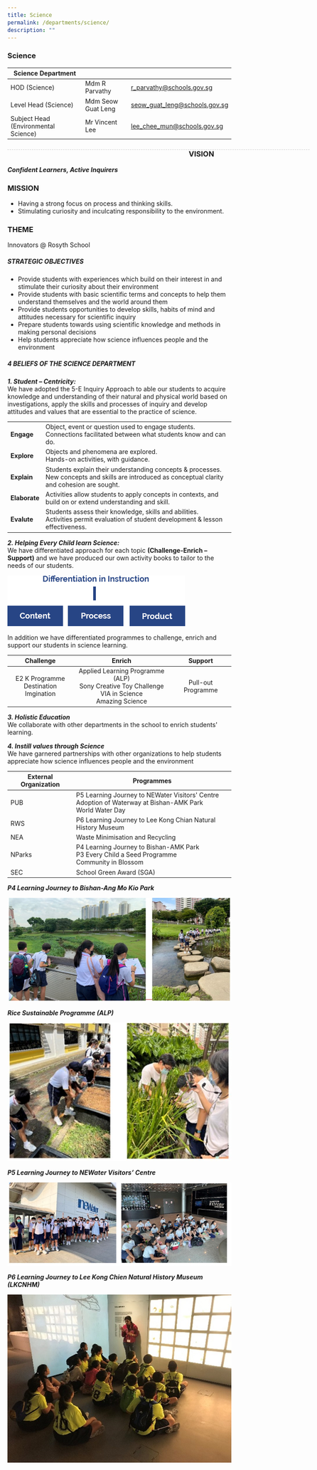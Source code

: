 ```yaml
---
title: Science
permalink: /departments/science/
description: ""
---
```

### Science

| Science Department |  | |
| -------- | -------- | -------- |
| HOD (Science) | Mdm R Parvathy | r_parvathy@schools.gov.sg |
| Level Head (Science) | Mdm Seow Guat Leng | seow_guat_leng@schools.gov.sg | 
| Subject Head (Environmental Science) | Mr Vincent Lee | lee_chee_mun@schools.gov.sg | 

<div style="line-height: 19.6px; width: 408px; float: left;"><div style="margin-top: 8px; margin-bottom: 8px; line-height: 19.6px; width: 680px; border-bottom: 1px dashed rgb(204, 204, 204); height: 1px; clear: both;"></div></div>

### VISION
***Confident Learners, Active Inquirers***

### MISSION
* Having a strong focus on process and thinking skills.
* Stimulating curiosity and inculcating responsibility to the environment.

### THEME

Innovators @ Rosyth School

##### STRATEGIC OBJECTIVES
*   Provide students with experiences which build on their interest in and stimulate their curiosity about their environment
*   Provide students with basic scientific terms and concepts to help them understand themselves and the world around them
*   Provide students opportunities to develop skills, habits of mind and attitudes necessary for scientific inquiry
*   Prepare students towards using scientific knowledge and methods in making personal decisions
*   Help students appreciate how science influences people and the environment

##### 4 BELIEFS OF THE SCIENCE DEPARTMENT

***1. Student – Centricity:*** <br> 
We have adopted the 5-E Inquiry Approach to able our students to acquire knowledge and understanding of their natural and physical world based on investigations, apply the skills and processes of inquiry and develop attitudes and values that are essential to the practice of science.

| | | 
| -------- | -------- | 
| **Engage** | Object, event or question used to engage students. <br> Connections facilitated between what students know and can do. |
| **Explore** | Objects and phenomena are explored. <br> Hands-on activities, with guidance. |
| **Explain** | Students explain their understanding concepts & processes. New concepts and skills are introduced as conceptual clarity and cohesion are sought. |
| **Elaborate** | Activities allow students to apply concepts in contexts, and build on or extend understanding and skill. |
| **Evalute** | Students assess their knowledge, skills and abilities. <br> Activities permit evaluation of student development & lesson effectiveness. |

***2. Helping Every Child learn Science:*** <Br> 
We have differentiated approach for each topic **(Challenge-Enrich –Support)** and we have produced our own activity books to tailor to the needs of our students.

![](/images/differentiation.png)

In addition we have differentiated programmes to challenge, enrich and support our students in science learning.

| Challenge | Enrich | Support |
|:---:|:---:|:---:|
| E2 K Programme<br>Destination Imgination<br> | Applied Learning Programme (ALP)<br>Sony Creative Toy Challenge<br>VIA in Science<br>Amazing Science<br>| Pull-out Programme |

***3. Holistic Education*** <br> 
We collaborate with other departments in the school to enrich students' learning.

***4. Instill values through Science*** <br>
We have garnered partnerships with other organizations to help students appreciate how science influences people and the environment

| External Organization | Programmes |
|---|---|
| PUB | P5 Learning Journey to NEWater Visitors' Centre <br>Adoption of Waterway at Bishan-AMK Park <br> World Water Day |
| RWS | P6 Learning Journey to Lee Kong Chian Natural History Museum |
| NEA | Waste Minimisation and Recycling |
| NParks | P4 Learning Journey to Bishan-AMK Park<br>P3 Every Child a Seed Programme<br>Community in Blossom |
| SEC | School Green Award (SGA) |

***P4 Learning Journey to Bishan-Ang Mo Kio Park*** <br>

![](/images/Science%201.jpg)

***Rice Sustainable Programme (ALP)*** <br>

![](/images/Science%202.jpg)

***P5 Learning Journey to NEWater Visitors’ Centre*** <br>

![](/images/Science%203.jpg)

***P6 Learning Journey to Lee Kong Chien Natural History Museum (LKCNHM)***<br>

![](/images/Science%204.jpg)